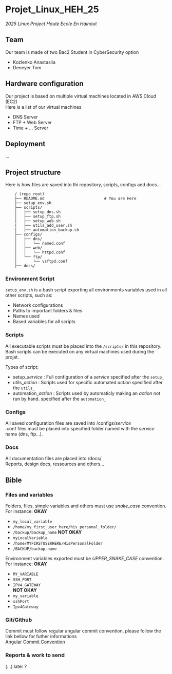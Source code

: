 # **Projet_Linux_HEH_25**
*2025 Linux Project Haute Ecole En Hainaut*

## Team
Our team is made of two Bac2 Student in CyberSecurity option  
- Kozlenko Anastasiia
- Deneyer Tom

## Hardware configuration
Our project is based on multiple virtual machines located in AWS Cloud (EC2)  
Here is a list of our virtual machines  
- DNS Server
- FTP + Web Server
- Time + ... Server

## Deployment
...

## Project structure
Here is how files are saved into thi repository, scripts, configs and docs... 
```text
    / (repo root)
    ├── README.md                          # You are Here
    ├── setup_env.sh
    ├── scripts/
    │   ├── setup_dns.sh
    │   ├── setup_ftp.sh
    │   ├── setup_web.sh
    |   ├── utils_add_user.sh
    |   ├── automation_backup.sh
    ├── configs/
    │   ├── dns/
    │   │   └── named.conf
    │   ├── web/
    │   │   └── httpd.conf
    │   └── ftp/
    │       └── vsftpd.conf
    ├── docs/
```
### Environment Script
`setup_env.sh` is a bash script exporting all environments variables used in all other scripts, such as:   
- Network configurations
- Paths to important folders & files
- Names used
- Based variables for all scripts

### Scripts
All executable scripts must be placed into the `/scripts/` in this repository.  
Bash scripts can be executed on any virtual machines used during the projet.

Types of script:   
- setup_*service* : Full configuration of a *service* specified after the `setup_`  
- utils_*action* : Scripts used for specific automated *action* specified after the `utils_`
- automation_*action* : Scripts used by automaticly making an *action* not run by hand. specified after the `automation_`

### Configs
All saved configuration files are saved into /configs/*service*  
.conf files must be placed into specified folder named with the *service* name (dns, ftp...).

### Docs 
All documentation files are placed into /docs/  
Reports, design docs, ressources and others...

## Bible
### Files and variables
Folders, files, simple variables and others must use *snake_case* convention. For instance:
**OKAY**   
- `my_local_variable`
- `/home/my_first_user_here/his_personal_folder/`
- `/backup/backup_name`
**NOT OKAY**    
- `myLocalVariable`
- `/home/MYFIRSTUSERHERE/HisPersonalFolder`
- `/BACKUP/backup-name`   
   
Environment variables exported must be *UPPER_SNAKE_CASE* convention. For instance:
**OKAY**    
- `MY_VARIABLE`
- `SSH_PORT`
- `IPV4_GATEWAY`   
**NOT OKAY**
- `my_variable`
- `sshPort` 
- `Ipv4Gateway`   
   
### Git/Github
Commit must follow regular angular commit convention, please follow the link bellow for futher informations  
[Angular Commit Convention](https://www.conventionalcommits.org/en/v1.0.0-beta.4/)

### Reports & work to send
(...) later ?